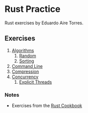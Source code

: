 # Rust Practice

Rust exercises by Eduardo Aire Torres.

## Exercises

1. [Algorithms](./algorithms/)
   1. [Random](./algorithms/src/random_algorithms.rs)
   2. [Sorting](./algorithms/src/sorting_algorithms.rs)
2. [Command Line](./command_line/)
3. [Compression](./compression/)
4. [Concurrency](./concurrency/)
   1. [Explicit Threads](./concurrency/src/explicit_threads.rs)

### Notes
- Exercises from the [Rust Cookbook](https://rust-lang-nursery.github.io/rust-cookbook)
